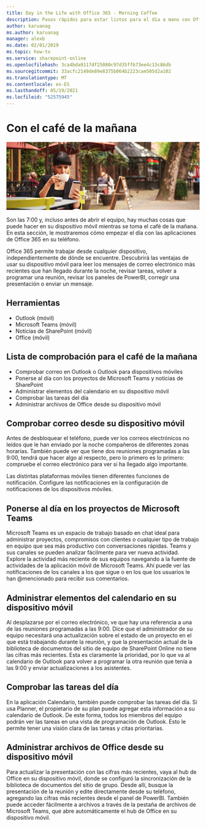 ```yaml
---
title: Day in the Life with Office 365 - Morning Coffee
description: Pasos rápidos para estar listos para el día a mano con Office 365
author: karuanag
ms.author: karuanag
manager: alexb
ms.date: 02/01/2019
ms.topic: how-to
ms.service: sharepoint-online
ms.openlocfilehash: 3ca4bda9117df25080c97d35ffb73ee4c13c86db
ms.sourcegitcommit: 33acfc2149de89e8375b064b2223cae505d2a102
ms.translationtype: MT
ms.contentlocale: es-ES
ms.lasthandoff: 05/19/2021
ms.locfileid: "52575945"
---
```

# <a name="during-morning-coffee"></a>Con el café de la mañana

![Imagen de café de la mañana](media/ditl_coffee.png)

Son las 7:00 y, incluso antes de abrir el equipo, hay muchas cosas que puede hacer en su dispositivo móvil mientras se toma el café de la mañana. En esta sección, le mostraremos cómo empezar el día con las aplicaciones de Office 365 en su teléfono.

Office 365 permite trabajar desde cualquier dispositivo, independientemente de dónde se encuentre. Descubrirá las ventajas de usar su dispositivo móvil para leer los mensajes de correo electrónico más recientes que han llegado durante la noche, revisar tareas, volver a programar una reunión, revisar los paneles de PowerBI, corregir una presentación o enviar un mensaje. 

## <a name="tools"></a>Herramientas
- Outlook (móvil)
- Microsoft Teams (móvil)
- Noticias de SharePoint (móvil)
- Office (móvil)

## <a name="checklist-for-your-morning-coffee"></a>Lista de comprobación para el café de la mañana
- Comprobar correo en Outlook o Outlook para dispositivos móviles
- Ponerse al día con los proyectos de Microsoft Teams y noticias de SharePoint
- Administrar elementos del calendario en su dispositivo móvil
- Comprobar las tareas del día
- Administrar archivos de Office desde su dispositivo móvil 

## <a name="check-mail-from-your-mobile-device"></a>Comprobar correo desde su dispositivo móvil
Antes de desbloquear el teléfono, puede ver los correos electrónicos no leídos que le han enviado por la noche compañeros de diferentes zonas horarias. También puede ver que tiene dos reuniones programadas a las 9:00, tendrá que hacer algo al respecto, pero lo primero es lo primero: compruebe el correo electrónico para ver si ha llegado algo importante.

Las distintas plataformas móviles tienen diferentes funciones de notificación. Configure las notificaciones en la configuración de notificaciones de los dispositivos móviles. 

## <a name="get-up-to-date-on-projects-in-microsoft-teams"></a>Ponerse al día en los proyectos de Microsoft Teams
Microsoft Teams es un espacio de trabajo basado en chat ideal para administrar proyectos, compromisos con clientes o cualquier tipo de trabajo en equipo que sea más productivo con conversaciones rápidas. Teams y sus canales se pueden analizar fácilmente para ver nueva actividad. Explore la actividad más reciente de sus equipos navegando a la fuente de actividades de la aplicación móvil de Microsoft Teams. Ahí puede ver las notificaciones de los canales a los que sigue o en los que los usuarios le han @mencionado para recibir sus comentarios.  

## <a name="manage-calendar-items-on-your-mobile-device"></a>Administrar elementos del calendario en su dispositivo móvil
Al desplazarse por el correo electrónico, ve que hay una referencia a una de las reuniones programadas a las 9:00. Dice que el administrador de su equipo necesitará una actualización sobre el estado de un proyecto en el que está trabajando durante la reunión, y que la presentación actual de la biblioteca de documentos del sitio de equipo de SharePoint Online no tiene las cifras más recientes. Esta es claramente la prioridad, por lo que va al calendario de Outlook para volver a programar la otra reunión que tenía a las 9:00 y enviar actualizaciones a los asistentes.

## <a name="check-tasks-for-the-day"></a>Comprobar las tareas del día
En la aplicación Calendario, también puede comprobar las tareas del día. Si usa Planner, el propietario de su plan puede agregar esta información a su calendario de Outlook. De este forma, todos los miembros del equipo podrán ver las tareas en una vista de programación de Outlook. Esto le permite tener una visión clara de las tareas y citas prioritarias.  

## <a name="manage-office-files-from-your-mobile-device"></a>Administrar archivos de Office desde su dispositivo móvil
Para actualizar la presentación con las cifras más recientes, vaya al hub de Office en su dispositivo móvil, donde se configuró la sincronización de la biblioteca de documentos del sitio de grupo. Desde allí, busque la presentación de la reunión y edite directamente desde su teléfono, agregando las cifras más recientes desde el panel de PowerBI. También puede acceder fácilmente a archivos a través de la pestaña de archivos de Microsoft Teams, que abre automáticamente el hub de Office en su dispositivo móvil. 
